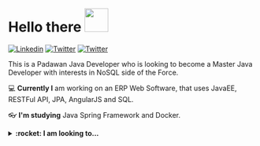# Hello there <img src="https://upload.wikimedia.org/wikipedia/commons/6/67/Lightsaber_blue.svg" width="48">
[![Linkedin](https://img.shields.io/badge/Linkedin-123?style=flat&logo=Linkedin&color=blue)](https://www.linkedin.com/in/atorresleticia/)
[![Twitter](https://img.shields.io/badge/Twitter-123?style=flat&logo=Twitter&color=blue&logoColor=white)](https://twitter.com/atorresleticia_)
[![Twitter](https://img.shields.io/badge/Facebook-123?style=flat&logo=Facebook&color=blue&logoColor=white)](https://www.facebook.com/atorresleticia)
<!--
**atorresleticia/atorresleticia** is a ✨ _special_ ✨ repository because its `README.md` (this file) appears on your GitHub profile.

Here are some ideas to get you started:

- 🔭 I’m currently working on ...
- 🌱 I’m currently learning ...
- 👯 I’m looking to collaborate on ...
- 🤔 I’m looking for help with ...
- 💬 Ask me about ...
- 📫 How to reach me: ...
- 😄 Pronouns: ...
- ⚡ Fun fact: ...
-->

This is a Padawan Java Developer who is looking to become a Master Java Developer with interests in NoSQL side of the Force. 

:computer: **Currently I** am working on an ERP Web Software, that uses JavaEE, RESTFul API, JPA, AngularJS and SQL.

:eyeglasses: **I'm studying** Java Spring Framework and Docker.

<details>
  
  <summary><b>:rocket: I am looking to...</b></summary>
  
  ###
  01. Evolve my Java backend competence, by working with tools like Spring Framework and taking an Oracle certificate
  10. Work with NoSQL databases and DevOps mindset
  11. Work in a place that motivates **women in tech** :metal: 
     
</details>
